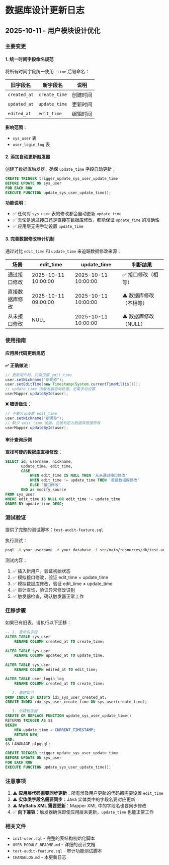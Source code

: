 # 数据库设计更新日志

## 2025-10-11 - 用户模块设计优化

### 主要变更

#### 1. 统一时间字段命名规范
将所有时间字段统一使用 `_time` 后缀命名：

| 旧字段名 | 新字段名 | 说明 |
|---------|---------|------|
| `created_at` | `create_time` | 创建时间 |
| `updated_at` | `update_time` | 更新时间 |
| `edited_at` | `edit_time` | 编辑时间 |

**影响范围**：
- `sys_user` 表
- `user_login_log` 表

#### 2. 添加自动更新触发器
创建了数据库触发器，确保 `update_time` 字段自动更新：

```sql
CREATE TRIGGER trigger_update_sys_user_update_time
BEFORE UPDATE ON sys_user
FOR EACH ROW
EXECUTE FUNCTION update_sys_user_update_time();
```

**功能说明**：
- ✅ 任何对 `sys_user` 表的修改都会自动更新 `update_time`
- ✅ 无论是通过接口还是直接在数据库修改，都能保证 `update_time` 的准确性
- ✅ 应用层无需手动设置 `update_time`

#### 3. 完善数据修改审计机制

通过对比 `edit_time` 和 `update_time` 来追踪数据修改来源：

| 场景 | edit_time | update_time | 判断结果 |
|------|-----------|------------|---------|
| 通过接口修改 | 2025-10-11 10:00:00 | 2025-10-11 10:00:00 | ✅ 接口修改（相等） |
| 直接数据库修改 | 2025-10-11 09:00:00 | 2025-10-11 10:00:00 | ⚠️ 数据库修改（不相等） |
| 从未接口修改 | NULL | 2025-10-11 10:00:00 | ⚠️ 数据库修改（NULL） |

### 使用指南

#### 应用层代码更新规范

**✅ 正确做法**：
```java
// 更新用户时，只需设置 edit_time
user.setNickname("新昵称");
user.setEditTime(new Timestamp(System.currentTimeMillis()));
// update_time 由触发器自动处理，无需手动设置
userMapper.updateById(user);
```

**❌ 错误做法**：
```java
// 不要忘记设置 edit_time
user.setNickname("新昵称");
// 缺少 edit_time 设置，会被判定为数据库直接修改
userMapper.updateById(user);
```

#### 审计查询示例

**查找可疑的数据库直接修改**：
```sql
SELECT id, username, nickname, 
       update_time, edit_time,
       CASE 
           WHEN edit_time IS NULL THEN '从未通过接口修改'
           WHEN edit_time != update_time THEN '直接数据库修改'
           ELSE '接口修改'
       END as modify_source
FROM sys_user
WHERE edit_time IS NULL OR edit_time != update_time
ORDER BY update_time DESC;
```

### 测试验证

提供了完整的测试脚本：`test-audit-feature.sql`

执行测试：
```bash
psql -U your_username -d your_database -f src/main/resources/db/test-audit-feature.sql
```

测试内容：
1. ✅ 插入新用户，验证初始状态
2. ✅ 模拟接口修改，验证 edit_time = update_time
3. ✅ 模拟数据库修改，验证 edit_time ≠ update_time
4. ✅ 审计查询，验证异常修改识别
5. ✅ 触发器检查，确认触发器正常工作

### 迁移步骤

如果已有旧表，请执行以下迁移：

```sql
-- 1. 重命名字段
ALTER TABLE sys_user 
    RENAME COLUMN created_at TO create_time;
    
ALTER TABLE sys_user 
    RENAME COLUMN updated_at TO update_time;
    
ALTER TABLE sys_user 
    RENAME COLUMN edited_at TO edit_time;

ALTER TABLE user_login_log 
    RENAME COLUMN created_at TO create_time;

-- 2. 重建索引
DROP INDEX IF EXISTS idx_sys_user_created_at;
CREATE INDEX idx_sys_user_create_time ON sys_user(create_time);

-- 3. 创建触发器
CREATE OR REPLACE FUNCTION update_sys_user_update_time()
RETURNS TRIGGER AS $$
BEGIN
    NEW.update_time = CURRENT_TIMESTAMP;
    RETURN NEW;
END;
$$ LANGUAGE plpgsql;

CREATE TRIGGER trigger_update_sys_user_update_time
BEFORE UPDATE ON sys_user
FOR EACH ROW
EXECUTE FUNCTION update_sys_user_update_time();
```

### 注意事项

1. ⚠️ **应用层代码需要同步更新**：所有涉及用户更新的代码都需要设置 `edit_time`
2. ⚠️ **实体类字段名需要同步**：Java 实体类中的字段名要对应更新
3. ⚠️ **MyBatis XML 需要更新**：Mapper XML 中的字段名也要同步修改
4. ✅ **向下兼容**：触发器确保即使应用层未更新，`update_time` 也能正常工作

### 相关文件

- `init-user.sql` - 完整的表结构初始化脚本
- `USER_MODULE_README.md` - 详细的设计文档
- `test-audit-feature.sql` - 审计功能测试脚本
- `CHANGELOG.md` - 本更新日志



